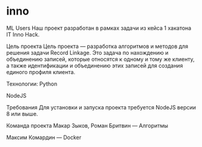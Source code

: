# inno

ML Users
Наш проект разработан в рамках задачи из кейса 1 хакатона IT Inno Hack.

Цель проекта
Цель проекта — разработка алгоритмов и методов для решения задачи Record Linkage. Это задача по нахождению и объединению записей, которые относятся к одному и тому же клиенту, а также идентификации и объединению этих записей для создания единого профиля клиента.

Технологии:
Python

NodeJS

Требования
Для установки и запуска проекта требуется NodeJS версии 8 или выше.



Команда проекта
Макар Зыков, Роман Бритвин — Алгоритмы

Максим Комардин — Docker
